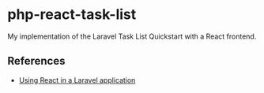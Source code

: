 # php-react-task-list
My implementation of the Laravel Task List Quickstart with a React frontend.

## References
* [Using React in a Laravel application](https://blog.pusher.com/react-laravel-application/)
